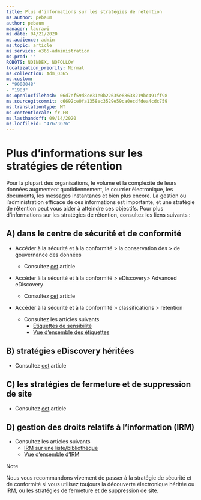 ```yaml
---
title: Plus d’informations sur les stratégies de rétention
ms.author: pebaum
author: pebaum
manager: laurawi
ms.date: 04/21/2020
ms.audience: admin
ms.topic: article
ms.service: o365-administration
ms.prod: ''
ROBOTS: NOINDEX, NOFOLLOW
localization_priority: Normal
ms.collection: Adm_O365
ms.custom:
- "9000048"
- "1983"
ms.openlocfilehash: 06d7ef59d8ce31e0b22635e68638219bc491ff98
ms.sourcegitcommit: c6692ce0fa1358ec3529e59ca0ecdfdea4cdc759
ms.translationtype: MT
ms.contentlocale: fr-FR
ms.lasthandoff: 09/14/2020
ms.locfileid: "47673676"
---
```

# <a name="more-info-about-retention-policies"></a>Plus d’informations sur les stratégies de rétention

Pour la plupart des organisations, le volume et la complexité de leurs données augmentent quotidiennement, le courrier électronique, les documents, les messages instantanés et bien plus encore. La gestion ou l’administration efficace de ces informations est importante, et une stratégie de rétention peut vous aider à atteindre ces objectifs. Pour plus d’informations sur les stratégies de rétention, consultez les liens suivants :

## <a name="a-from-security-and-compliance-center"></a>A) dans le centre de sécurité et de conformité

- Accéder à la sécurité et à la conformité > la conservation des > de gouvernance des données
  - Consultez [cet](https://docs.microsoft.com/microsoft-365/compliance/retention-policies) article

- Accéder à la sécurité et à la conformité > eDiscovery> Advanced eDiscovery 
  - Consultez [cet](https://docs.microsoft.com/microsoft-365/compliance/ediscovery-cases) article

- Accéder à la sécurité et à la conformité > classifications > rétention
  - Consultez les articles suivants
    - [Étiquettes de sensibilité](https://docs.microsoft.com/microsoft-365/compliance/sensitivity-labels)
    - [Vue d’ensemble des étiquettes](https://docs.microsoft.com/microsoft-365/compliance/labels)

## <a name="b-legacy-ediscovery-policies"></a>B) stratégies eDiscovery héritées

- Consultez [cet](https://support.office.com/article/Set-up-an-eDiscovery-Center-in-SharePoint-Online-A18F8975-AA7F-43B4-A7D6-001D14744D8E) article

## <a name="c-site-closure-and-deletion-policies"></a>C) les stratégies de fermeture et de suppression de site

- Consultez [cet](https://support.office.com/article/Use-policies-for-site-closure-and-deletion-A8280D82-27FD-48C5-9ADF-8A5431208BA5) article  

## <a name="d-information-rights-management-irm"></a>D) gestion des droits relatifs à l’information (IRM)

- Consultez les articles suivants
  - [IRM sur une liste/bibliothèque](https://support.office.com/article/apply-information-rights-management-to-a-list-or-library-3bdb5c4e-94fc-4741-b02f-4e7cc3c54aa1)
  - [Vue d’ensemble d’IRM](https://support.office.com/article/create-and-apply-information-management-policies-eb501fe9-2ef6-4150-945a-65a6451ee9e9)

> [!Note]
> Nous vous recommandons vivement de passer à la stratégie de sécurité et de conformité si vous utilisez toujours la découverte électronique héritée ou IRM, ou les stratégies de fermeture et de suppression de site.
